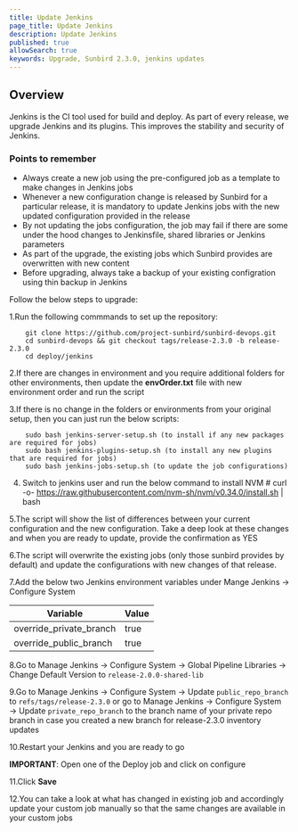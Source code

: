 ```yaml
---
title: Update Jenkins 
page_title: Update Jenkins
description: Update Jenkins 
published: true
allowSearch: true
keywords: Upgrade, Sunbird 2.3.0, jenkins updates
---
```

## Overview

Jenkins is the CI tool used for build and deploy. As part of every release, we upgrade Jenkins and its plugins. This improves the stability and security of Jenkins.

### Points to remember

* Always create a new job using the pre-configured job as a template to make changes in Jenkins jobs  
* Whenever a new configuration change is released by Sunbird for a particular release, it is mandatory to update Jenkins jobs with the new updated configuration provided in the release  
* By not updating the jobs configuration, the job may fail if there are some under the hood changes to Jenkinsfile, shared libraries or Jenkins parameters  
* As part of the upgrade, the existing jobs which Sunbird provides are overwritten with new content  
* Before upgrading, always take a backup of your existing configration using thin backup in Jenkins  

Follow the below steps to upgrade:

1.Run the following commmands to set up the repository:

        git clone https://github.com/project-sunbird/sunbird-devops.git
        cd sunbird-devops && git checkout tags/release-2.3.0 -b release-2.3.0
        cd deploy/jenkins

2.If there are changes in environment and you require additional folders for other environments, then update the **envOrder.txt** file with new environment order and run the script  

3.If there is no change in the folders or environments from your original setup, then you can just run the below scripts:

        sudo bash jenkins-server-setup.sh (to install if any new packages are required for jobs)
        sudo bash jenkins-plugins-setup.sh (to install any new plugins that are required for jobs)
        sudo bash jenkins-jobs-setup.sh (to update the job configurations)
   
4. Switch to jenkins user and run the below command to install NVM
        # curl -o- https://raw.githubusercontent.com/nvm-sh/nvm/v0.34.0/install.sh | bash

5.The script will show the list of differences between your current configuration and the new configuration. Take a deep look at these changes and when you are ready to update, provide the confirmation as YES 

6.The script will overwrite the existing jobs (only those sunbird provides by default) and update the configurations with new changes of that release.

7.Add the below two Jenkins environment variables under Mange Jenkins → Configure System

|Variable | Value |
|----------|-------|
| override_private_branch |	true |
| override_public_branch | true |

8.Go to Manage Jenkins → Configure System → Global Pipeline Libraries → Change Default Version to `release-2.0.0-shared-lib`

9.Go to Manage Jenkins → Configure System → Update `public_repo_branch` to `refs/tags/release-2.3.0` or go to Manage Jenkins → Configure System → Update `private_repo_branch` to the branch name of your private repo branch in case you created a new branch for release-2.3.0 inventory updates  

10.Restart your Jenkins and you are ready to go  

**IMPORTANT**: Open one of the Deploy job and click on configure  

11.Click **Save**  

12.You can take a look at what has changed in existing job and accordingly update your custom job manually so that the same changes are available in your custom jobs
